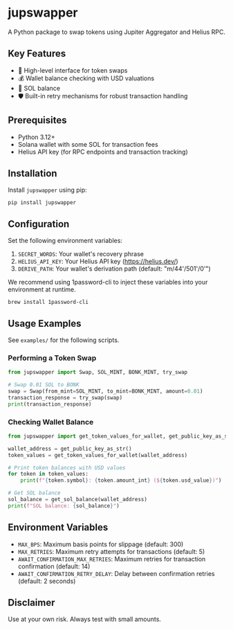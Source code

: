 # jupswapper

A Python package to swap tokens using Jupiter Aggregator and Helius RPC.

## Key Features

- 🔄 High-level interface for token swaps
- 💰 Wallet balance checking with USD valuations
- 💸 SOL balance 
- 🛡️ Built-in retry mechanisms for robust transaction handling

## Prerequisites

- Python 3.12+
- Solana wallet with some SOL for transaction fees
- Helius API key (for RPC endpoints and transaction tracking)

## Installation

Install `jupswapper` using pip:
    
    pip install jupswapper

## Configuration

Set the following environment variables:

1. `SECRET_WORDS`: Your wallet's recovery phrase
2. `HELIUS_API_KEY`: Your Helius API key (https://helius.dev/)
3. `DERIVE_PATH`: Your wallet's derivation path (default: "m/44'/501'/0'")

We recommend using 1password-cli to inject these variables into your environment at runtime. 

    brew install 1password-cli

## Usage Examples
See `examples/` for the following scripts.

### Performing a Token Swap
```python
from jupswapper import Swap, SOL_MINT, BONK_MINT, try_swap

# Swap 0.01 SOL to BONK
swap = Swap(from_mint=SOL_MINT, to_mint=BONK_MINT, amount=0.01)
transaction_response = try_swap(swap)
print(transaction_response)
```

### Checking Wallet Balance
```python
from jupswapper import get_token_values_for_wallet, get_public_key_as_str, get_sol_balance

wallet_address = get_public_key_as_str()
token_values = get_token_values_for_wallet(wallet_address)

# Print token balances with USD values
for token in token_values:
    print(f"{token.symbol}: {token.amount_int} (${token.usd_value})")

# Get SOL balance
sol_balance = get_sol_balance(wallet_address)
print(f"SOL balance: {sol_balance}")
```

## Environment Variables

- `MAX_BPS`: Maximum basis points for slippage (default: 300)
- `MAX_RETRIES`: Maximum retry attempts for transactions (default: 5)
- `AWAIT_CONFIRMATION_MAX_RETRIES`: Maximum retries for transaction confirmation (default: 14)
- `AWAIT_CONFIRMATION_RETRY_DELAY`: Delay between confirmation retries (default: 2 seconds)


## Disclaimer
Use at your own risk. Always test with small amounts. 
